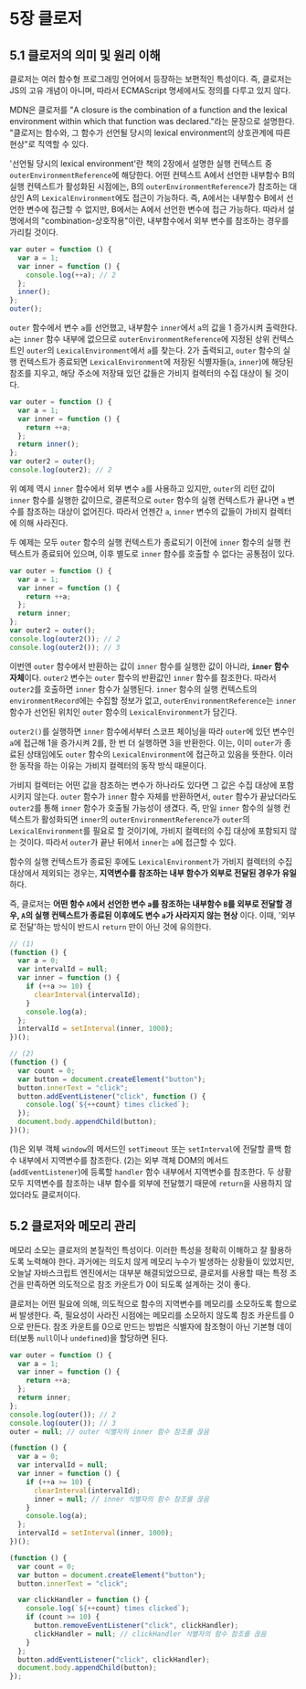 # 5장 클로저

## 5.1 클로저의 의미 및 원리 이해

클로저는 여러 함수형 프로그래밍 언어에서 등장하는 보편적인 특성이다. 즉, 클로저는 JS의 고유 개념이 아니며, 따라서 ECMAScript 명세에서도 정의를 다루고 있지 않다.

MDN은 클로저를 "A closure is the combination of a function and the lexical environment within which that function was declared."라는 문장으로 설명한다. "클로저는 함수와, 그 함수가 선언될 당시의 lexical environment의 상호관계에 따른 현상"로 직역할 수 있다.

'선언될 당시의 lexical environment'란 책의 2장에서 설명한 실행 컨텍스트 중 `outerEnvironmentReference`에 해당한다. 어떤 컨텍스트 A에서 선언한 내부함수 B의 실행 컨텍스트가 활성화된 시점에는, B의 `outerEnvironmentReference`가 참조하는 대상인 A의 `LexicalEnvironment`에도 접근이 가능하다. 즉, A에서는 내부함수 B에서 선언한 변수에 접근할 수 없지만, B에서는 A에서 선언한 변수에 접근 가능하다. 따라서 설명에서의 "combination-상호작용"이란, 내부함수에서 외부 변수를 참조하는 경우를 가리킬 것이다.

```js
var outer = function () {
  var a = 1;
  var inner = function () {
    console.log(++a); // 2
  };
  inner();
};
outer();
```

`outer` 함수에서 변수 `a`를 선언했고, 내부함수 `inner`에서 `a`의 값을 1 증가시켜 출력한다. `a`는 `inner` 함수 내부에 없으므로 `outerEnvironmentReference`에 지정된 상위 컨텍스트인 `outer`의 `LexicalEnvironment`에서 `a`를 찾는다. 2가 출력되고, `outer` 함수의 실행 컨텍스트가 종료되면 `LexicalEnvironment`에 저장된 식별자들(`a`, `inner`)에 해당된 참조를 지우고, 해당 주소에 저장돼 있던 값들은 가비지 컬렉터의 수집 대상이 될 것이다.

```js
var outer = function () {
  var a = 1;
  var inner = function () {
    return ++a;
  };
  return inner();
};
var outer2 = outer();
console.log(outer2); // 2
```

위 예제 역시 `inner` 함수에서 외부 변수 `a`를 사용하고 있지만, `outer`의 리턴 값이 `inner` 함수를 실행한 값이므로, 결론적으로 `outer` 함수의 실행 컨텍스트가 끝나면 `a` 변수를 참조하는 대상이 없어진다. 따라서 언젠간 `a`, `inner` 변수의 값들이 가비지 컬렉터에 의해 사라진다.

두 예제는 모두 `outer` 함수의 실행 컨텍스트가 종료되기 이전에 `inner` 함수의 실행 컨텍스트가 종료되어 있으며, 이후 별도로 `inner` 함수를 호출할 수 없다는 공통점이 있다.

```js
var outer = function () {
  var a = 1;
  var inner = function () {
    return ++a;
  };
  return inner;
};
var outer2 = outer();
console.log(outer2()); // 2
console.log(outer2()); // 3
```

이번엔 `outer` 함수에서 반환하는 값이 `inner` 함수를 실행한 값이 아니라, **`inner` 함수 자체**이다. `outer2` 변수는 `outer` 함수의 반환값인 `inner` 함수를 참조한다. 따라서 `outer2`를 호출하면 `inner` 함수가 실행된다. `inner` 함수의 실행 컨텍스트의 `environmentRecord`에는 수집할 정보가 없고, `outerEnvironmentReference`는 `inner` 함수가 선언된 위치인 `outer` 함수의 `LexicalEnvironment`가 담긴다.

`outer2()`를 실행하면 `inner` 함수에서부터 스코프 체이닝을 따라 `outer`에 있던 변수인 `a`에 접근해 1을 증가시켜 2를, 한 번 더 실행하면 3을 반환한다. 이는, 이미 `outer`가 종료된 상태임에도 `outer` 함수의 `LexicalEnvironment`에 접근하고 있음을 뜻한다. 이러한 동작을 하는 이유는 가비지 컬렉터의 동작 방식 때문이다.

가비지 컬렉터는 어떤 값을 참조하는 변수가 하나라도 있다면 그 값은 수집 대상에 포함시키지 않는다. `outer` 함수가 `inner` 함수 자체를 반환하면서, `outer` 함수가 끝났더라도 `outer2`를 통해 `inner` 함수가 호출될 가능성이 생겼다. 즉, 만일 `inner` 함수의 실행 컨텍스트가 활성화되면 `inner`의 `outerEnvironmentReference`가 `outer`의 `LexicalEnvironment`를 필요로 할 것이기에, 가비지 컬렉터의 수집 대상에 포함되지 않는 것이다. 따라서 `outer`가 끝난 뒤에서 `inner`는 `a`에 접근할 수 있다.

함수의 실행 컨텍스트가 종료된 후에도 `LexicalEnvironment`가 가비지 컬렉터의 수집 대상에서 제외되는 경우는, **지역변수를 참조하는 내부 함수가 외부로 전달된 경우가 유일**하다.

즉, 클로저는 **어떤 함수 `A`에서 선언한 변수 `a`를 참조하는 내부함수 `B`를 외부로 전달할 경우, `A`의 실행 컨텍스트가 종료된 이후에도 변수 `a`가 사라지지 않는 현상** 이다. 이때, '외부로 전달'하는 방식이 반드시 `return` 만이 아닌 것에 유의한다.

```js
// (1)
(function () {
  var a = 0;
  var intervalId = null;
  var inner = function () {
    if (++a >= 10) {
      clearInterval(intervalId);
    }
    console.log(a);
  };
  intervalId = setInterval(inner, 1000);
})();

// (2)
(function () {
  var count = 0;
  var button = document.createElement("button");
  button.innerText = "click";
  button.addEventListener("click", function () {
    console.log(`${++count} times clicked`);
  });
  document.body.appendChild(button);
})();
```

(1)은 외부 객체 `window`의 메서드인 `setTimeout` 또는 `setInterval`에 전달할 콜백 함수 내부에서 지역변수를 참조한다. (2)는 외부 객체 DOM의 메서드(`addEventListener`)에 등록할 `handler` 함수 내부에서 지역변수를 참조한다. 두 상황 모두 지역변수를 참조하는 내부 함수를 외부에 전달했기 때문에 `return`을 사용하지 않았더라도 클로저이다.

## 5.2 클로저와 메모리 관리

메모리 소모는 클로저의 본질적인 특성이다. 이러한 특성을 정확히 이해하고 잘 활용하도록 노력해야 한다. 과거에는 의도치 않게 메모리 누수가 발생하는 상황들이 있었지만, 오늘날 자바스크립트 엔진에서는 대부분 해결되었으므로, 클로저를 사용할 때는 특정 조건을 만족하면 의도적으로 참조 카운트가 0이 되도록 설계하는 것이 좋다.

클로저는 어떤 필요에 의해, 의도적으로 함수의 지역변수를 메모리를 소모하도록 함으로써 발생한다. 즉, 필요성이 사라진 시점에는 메모리를 소모하지 않도록 참조 카운트를 0으로 만든다. 참조 카운트를 0으로 만드는 방법은 식별자에 참조형이 아닌 기본형 데이터(보통 `null`이나 `undefined`)을 할당하면 된다.

```js
var outer = function () {
  var a = 1;
  var inner = function () {
    return ++a;
  };
  return inner;
};
console.log(outer()); // 2
console.log(outer()); // 3
outer = null; // outer 식별자의 inner 함수 참조를 끊음
```

```js
(function () {
  var a = 0;
  var intervalId = null;
  var inner = function () {
    if (++a >= 10) {
      clearInterval(intervalId);
      inner = null; // inner 식별자의 함수 참조를 끊음
    }
    console.log(a);
  };
  intervalId = setInterval(inner, 1000);
})();
```

```js
(function () {
  var count = 0;
  var button = document.createElement("button");
  button.innerText = "click";

  var clickHandler = function () {
    console.log(`${++count} times clicked`);
    if (count >= 10) {
      button.removeEventListener("click", clickHandler);
      clickHandler = null; // clickHandler 식별자의 함수 참조를 끊음
    }
  };
  button.addEventListener("click", clickHandler);
  document.body.appendChild(button);
});
```
